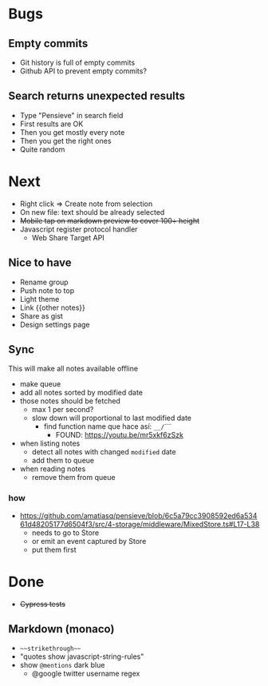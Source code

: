 # Bugs

## Empty commits

- Git history is full of empty commits
- Github API to prevent empty commits?

## Search returns unexpected results

- Type "Pensieve" in search field
- First results are OK
- Then you get mostly every note
- Then you get the right ones
- Quite random

# Next

- Right click => Create note from selection
- On new file: text should be already selected
- ~~Mobile tap on markdown preview to cover 100÷ height~~
- Javascript register protocol handler
  - Web Share Target API

## Nice to have

- Rename group
- Push note to top
- Light theme
- Link {{other notes}}
- Share as gist
- Design settings page

## Sync

This will make all notes available offline

- make queue
- add all notes sorted by modified date
- those notes should be fetched
  - max 1 per second?
  - slow down will proportional to last modified date
    - find function name que hace así: `__/‾‾`
      - FOUND: https://youtu.be/mr5xkf6zSzk
- when listing notes
  - detect all notes with changed `modified` date
  - add them to queue
- when reading notes
  - remove them from queue

### how

- https://github.com/amatiasq/pensieve/blob/6c5a79cc3908592ed6a53461d48205177d6504f3/src/4-storage/middleware/MixedStore.ts#L17-L38
  - needs to go to Store
  - or emit an event captured by Store
  - put them first

# Done

- ~~Cypress tests~~

## Markdown (monaco)

- `~~strikethrough~~`
- "quotes show javascript-string-rules"
- show `@mentions` dark blue
  - @google twitter username regex

